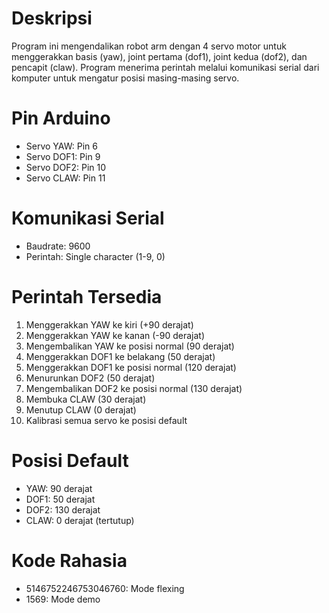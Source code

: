 # Deskripsi
Program ini mengendalikan robot arm dengan 4 servo motor untuk menggerakkan basis (yaw), 
joint pertama (dof1), joint kedua (dof2), dan pencapit (claw). Program menerima perintah 
melalui komunikasi serial dari komputer untuk mengatur posisi masing-masing servo.

# Pin Arduino
- Servo YAW: Pin 6
- Servo DOF1: Pin 9
- Servo DOF2: Pin 10
- Servo CLAW: Pin 11

# Komunikasi Serial
- Baudrate: 9600
- Perintah: Single character (1-9, 0)

# Perintah Tersedia
1. Menggerakkan YAW ke kiri (+90 derajat)
2. Menggerakkan YAW ke kanan (-90 derajat)
3. Mengembalikan YAW ke posisi normal (90 derajat)
4. Menggerakkan DOF1 ke belakang (50 derajat)
5. Menggerakkan DOF1 ke posisi normal (120 derajat)
6. Menurunkan DOF2 (50 derajat)
7. Mengembalikan DOF2 ke posisi normal (130 derajat)
8. Membuka CLAW (30 derajat)
9. Menutup CLAW (0 derajat)
0. Kalibrasi semua servo ke posisi default

# Posisi Default
- YAW: 90 derajat
- DOF1: 50 derajat
- DOF2: 130 derajat
- CLAW: 0 derajat (tertutup)

# Kode Rahasia
- 5146752246753046760: Mode flexing
- 1569: Mode demo
